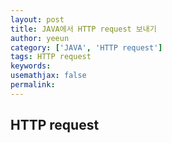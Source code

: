 ```yaml
---
layout: post
title: JAVA에서 HTTP request 보내기
author: yeeun
category: ['JAVA', 'HTTP request']
tags: HTTP request
keywords: 
usemathjax: false
permalink: 
---
```


## HTTP request

<br/>

